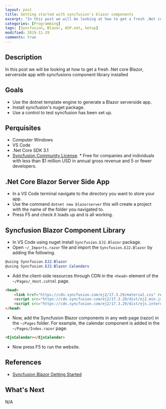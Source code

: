 ```yaml
---
layout: post
title: Getting started with syncfusion's blazor components
excerpt: "In this post we will be looking at how to get a fresh .Net core Blazor, serverside app with syncfusions component library installed."
categories: [Programming]
tags: [Syncfusion, Blazor, ASP.net, Setup]
modified: 2019-11-29
comments: true
---
```


## Description

In this post we will be looking at how to get a fresh .Net core Blazor, serverside app with syncfusions component library installed

## Goals
* Use the dotnet template engine to generate a Blazor serverside app.
* Install syncfusion's nuget package.
* Use a control to test syncfusion has been set up.

## Perquisites

* Computer Windows
* VS Code 
* .Net Core SDK 3.1
* [Syncfusion Community License](https://www.syncfusion.com/products/communitylicense).
      * Free for companies and individuals with less than $1 million USD in annual gross revenue and 5 or fewer developers.

## .Net Core Blazor Server Side App

* In a VS Code terminal navigate to the directory you want to store your app.
* Use the command `dotnet new blazorserver` this will create a project with the name of the folder you navigated to.
* Press F5 and check it loads up and is all working.

## Syncfusion Blazor Component Library
* In VS Code using nuget install `Syncfusion.EJ2.Blazor` package.
* Open `~/_Imports.razor` file and import the `Syncfusion.EJ2.Blazor` by adding the following.

```csharp
@using Syncfusion.EJ2.Blazor
@using Syncfusion.EJ2.Blazor.Calendars
```
* Add the client-side resources through CDN in the `<head>` element of the `~/Pages/_Host.cshtml` page.

```html
<head>
    <link href="https://cdn.syncfusion.com/ej2/17.3.29/material.css" rel="stylesheet" />
    <script src="https://cdn.syncfusion.com/ej2/17.3.29/dist/ej2.min.js"></script>
    <script src="https://cdn.syncfusion.com/ej2/17.3.29/dist/ejs.interop.min.js"></script>
</head>
```
* Now, add the Syncfusion Blazor components in any web page (razor) in the `~/Pages` folder. For example, the calendar component is added in the `~/Pages/Index.razor` page.

```html
<EjsCalendar></EjsCalendar>
```
* Now press F5 to run the website.

## References

*  [Syncfusion Blazor Getting Started](https://ej2.syncfusion.com/blazor/documentation/getting-started/dotnet-cli-blazor-server/)

## What's Next

N/A